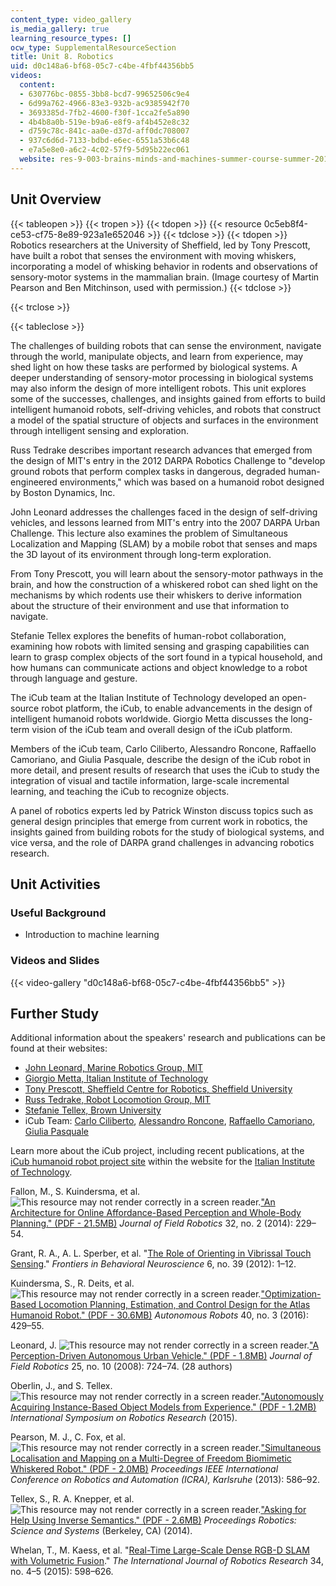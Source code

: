 ```yaml
---
content_type: video_gallery
is_media_gallery: true
learning_resource_types: []
ocw_type: SupplementalResourceSection
title: Unit 8. Robotics
uid: d0c148a6-bf68-05c7-c4be-4fbf44356bb5
videos:
  content:
  - 630776bc-0855-3bb8-bcd7-99652506c9e4
  - 6d99a762-4966-83e3-932b-ac9385942f70
  - 3693385d-7fb2-4600-f30f-1cca2fe5a890
  - 4b4b8a0b-519e-b9a6-e8f9-af4b452e8c32
  - d759c78c-841c-aa0e-d37d-aff0dc708007
  - 937c6d6d-7133-bdbd-e6ec-6551a53b6c48
  - e7a5e8e0-a6c2-4c02-57f9-5d95b22ec061
  website: res-9-003-brains-minds-and-machines-summer-course-summer-2015
---
```


Unit Overview
-------------

{{< tableopen >}}
{{< tropen >}}
{{< tdopen >}}
{{< resource 0c5eb8f4-ce53-cf75-8e89-923a1e652046 >}}
{{< tdclose >}}
{{< tdopen >}}
Robotics researchers at the University of Sheffield, led by Tony Prescott, have built a robot that senses the environment with moving whiskers, incorporating a model of whisking behavior in rodents and observations of sensory-motor systems in the mammalian brain. (Image courtesy of Martin Pearson and Ben Mitchinson, used with permission.)
{{< tdclose >}}

{{< trclose >}}

{{< tableclose >}}

The challenges of building robots that can sense the environment, navigate through the world, manipulate objects, and learn from experience, may shed light on how these tasks are performed by biological systems. A deeper understanding of sensory-motor processing in biological systems may also inform the design of more intelligent robots. This unit explores some of the successes, challenges, and insights gained from efforts to build intelligent humanoid robots, self-driving vehicles, and robots that construct a model of the spatial structure of objects and surfaces in the environment through intelligent sensing and exploration.

Russ Tedrake describes important research advances that emerged from the design of MIT's entry in the 2012 DARPA Robotics Challenge to "develop ground robots that perform complex tasks in dangerous, degraded human-engineered environments," which was based on a humanoid robot designed by Boston Dynamics, Inc.

John Leonard addresses the challenges faced in the design of self-driving vehicles, and lessons learned from MIT's entry into the 2007 DARPA Urban Challenge. This lecture also examines the problem of Simultaneous Localization and Mapping (SLAM) by a mobile robot that senses and maps the 3D layout of its environment through long-term exploration.

From Tony Prescott, you will learn about the sensory-motor pathways in the brain, and how the construction of a whiskered robot can shed light on the mechanisms by which rodents use their whiskers to derive information about the structure of their environment and use that information to navigate.

Stefanie Tellex explores the benefits of human-robot collaboration, examining how robots with limited sensing and grasping capabilities can learn to grasp complex objects of the sort found in a typical household, and how humans can communicate actions and object knowledge to a robot through language and gesture.

The iCub team at the Italian Institute of Technology developed an open-source robot platform, the iCub, to enable advancements in the design of intelligent humanoid robots worldwide. Giorgio Metta discusses the long-term vision of the iCub team and overall design of the iCub platform.

Members of the iCub team, Carlo Ciliberto, Alessandro Roncone, Raffaello Camoriano, and Giulia Pasquale, describe the design of the iCub robot in more detail, and present results of research that uses the iCub to study the integration of visual and tactile information, large-scale incremental learning, and teaching the iCub to recognize objects.

A panel of robotics experts led by Patrick Winston discuss topics such as general design principles that emerge from current work in robotics, the insights gained from building robots for the study of biological systems, and vice versa, and the role of DARPA grand challenges in advancing robotics research.

Unit Activities
---------------

### Useful Background

*   Introduction to machine learning

### Videos and Slides

{{< video-gallery "d0c148a6-bf68-05c7-c4be-4fbf44356bb5" >}}


Further Study
-------------

Additional information about the speakers' research and publications can be found at their websites:

*   [John Leonard, Marine Robotics Group, MIT](http://marinerobotics.mit.edu/)
*   [Giorgio Metta, Italian Institute of Technology](https://www.iit.it/people/giorgio-metta)
*   [Tony Prescott, Sheffield Centre for Robotics, Sheffield University](https://www.sheffield.ac.uk/dcs/people/academic/tprescott)
*   [Russ Tedrake, Robot Locomotion Group, MIT](https://groups.csail.mit.edu/locomotion/index.html)
*   [Stefanie Tellex, Brown University](http://cs.brown.edu/~stefie10/)
*   iCub Team: [Carlo Ciliberto](https://www.iit.it/people/carlo-ciliberto), [Alessandro Roncone](http://scazlab.yale.edu/people/alessandro-roncone), [Raffaello Camoriano](https://www.iit.it/people/raffaello-camoriano), [Giulia Pasquale](https://www.iit.it/people/giulia-pasquale)

Learn more about the iCub project, including recent publications, at the [iCub humanoid robot project site](https://www.iit.it/research/lines/icub) within the website for the [Italian Institute of Technology](https://www.iit.it/).

Fallon, M., S. Kuindersma, et al. ![This resource may not render correctly in a screen reader.](/images/inacessible.gif)["An Architecture for Online Affordance-Based Perception and Whole-Body Planning." (PDF - 21.5MB)](http://groups.csail.mit.edu/robotics-center/public_papers/Fallon14.pdf) _Journal of Field Robotics_ 32, no. 2 (2014): 229–54.

Grant, R. A., A. L. Sperber, et al. "[The Role of Orienting in Vibrissal Touch Sensing](http://journal.frontiersin.org/article/10.3389/fnbeh.2012.00039/full)." _Frontiers in Behavioral Neuroscience_ 6, no. 39 (2012): 1–12.

Kuindersma, S., R. Deits, et al. ![This resource may not render correctly in a screen reader.](/images/inacessible.gif)["Optimization-Based Locomotion Planning, Estimation, and Control Design for the Atlas Humanoid Robot." (PDF - 30.6MB)](http://groups.csail.mit.edu/robotics-center/public_papers/Kuindersma14.pdf) _Autonomous Robots_ 40, no. 3 (2016): 429–55.

Leonard, J. ![This resource may not render correctly in a screen reader.](/images/inacessible.gif)["A Perception-Driven Autonomous Urban Vehicle." (PDF - 1.8MB)](http://people.csail.mit.edu/teller/pubs/LeonardEtAlJFR2008.pdf) _Journal of Field Robotics_ 25, no. 10 (2008): 724–74. (28 authors)

Oberlin, J., and S. Tellex. ![This resource may not render correctly in a screen reader.](/images/inacessible.gif)["Autonomously Acquiring Instance-Based Object Models from Experience." (PDF - 1.2MB)](http://h2r.cs.brown.edu/wp-content/uploads/2015/08/oberlin15isrr.pdf) _International Symposium on Robotics Research_ (2015).

Pearson, M. J., C. Fox, et al. ![This resource may not render correctly in a screen reader.](/images/inacessible.gif)["Simultaneous Localisation and Mapping on a Multi-Degree of Freedom Biomimetic Whiskered Robot." (PDF - 2.0MB)](http://www.abrg.group.shef.ac.uk/!DATA/attachment/0267.tSLAM2_vs1.3-final-submission-to-ICRA.pdf) _Proceedings IEEE International Conference on Robotics and Automation (ICRA), Karlsruhe_ (2013): 586–92.

Tellex, S., R. A. Knepper, et al. ![This resource may not render correctly in a screen reader.](/images/inacessible.gif)["Asking for Help Using Inverse Semantics." (PDF - 2.6MB)](http://www.roboticsproceedings.org/rss10/p24.pdf) _Proceedings Robotics: Science and Systems_ (Berkeley, CA) (2014).

Whelan, T., M. Kaess, et al. "[Real-Time Large-Scale Dense RGB-D SLAM with Volumetric Fusion](http://dspace.mit.edu/handle/1721.1/97583)." _The International Journal of Robotics Research_ 34, no. 4–5 (2015): 598–626.